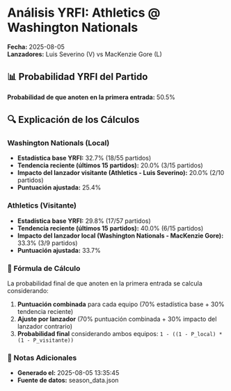 # Análisis YRFI: Athletics @ Washington Nationals

**Fecha:** 2025-08-05  
**Lanzadores:** Luis Severino (V) vs MacKenzie Gore (L)

## 📊 Probabilidad YRFI del Partido

**Probabilidad de que anoten en la primera entrada:** 50.5%

## 🔍 Explicación de los Cálculos

### Washington Nationals (Local)
- **Estadística base YRFI:** 32.7% (18/55 partidos)
- **Tendencia reciente (últimos 15 partidos):** 20.0% (3/15 partidos)
- **Impacto del lanzador visitante (Athletics - Luis Severino):** 20.0% (2/10 partidos)
- **Puntuación ajustada:** 25.4%

### Athletics (Visitante)
- **Estadística base YRFI:** 29.8% (17/57 partidos)
- **Tendencia reciente (últimos 15 partidos):** 40.0% (6/15 partidos)
- **Impacto del lanzador local (Washington Nationals - MacKenzie Gore):** 33.3% (3/9 partidos)
- **Puntuación ajustada:** 33.7%

### 📝 Fórmula de Cálculo

La probabilidad final de que anoten en la primera entrada se calcula considerando:
1. **Puntuación combinada** para cada equipo (70% estadística base + 30% tendencia reciente)
2. **Ajuste por lanzador** (70% puntuación combinada + 30% impacto del lanzador contrario)
3. **Probabilidad final** considerando ambos equipos: `1 - ((1 - P_local) * (1 - P_visitante))`

### 📌 Notas Adicionales

- **Generado el:** 2025-08-05 13:35:45
- **Fuente de datos:** season_data.json
